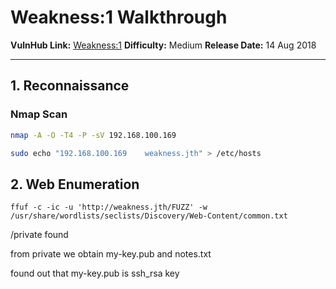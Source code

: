 

# Weakness:1 Walkthrough

**VulnHub Link:** [Weakness:1](https://www.vulnhub.com/entry/w34kn3ss-1,270/)
**Difficulty:** Medium 
**Release Date:** 14 Aug 2018

---

## 1. Reconnaissance

### Nmap Scan
```bash
nmap -A -O -T4 -P -sV 192.168.100.169

sudo echo "192.168.100.169    weakness.jth" > /etc/hosts
```

## 2. Web Enumeration
```
ffuf -c -ic -u 'http://weakness.jth/FUZZ' -w /usr/share/wordlists/seclists/Discovery/Web-Content/common.txt
```
/private found

from private we obtain my-key.pub and notes.txt

found out that my-key.pub is ssh_rsa key 


